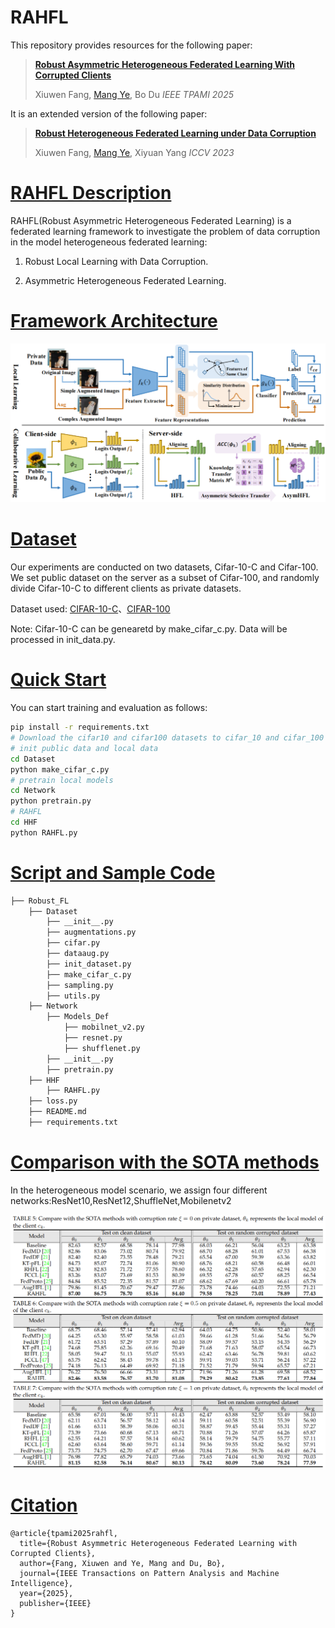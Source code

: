 # RAHFL

This repository provides resources for the following paper:

> [**Robust Asymmetric Heterogeneous Federated Learning With Corrupted Clients**](https://ieeexplore.ieee.org/abstract/document/10833756)
> 
> Xiuwen Fang, [Mang Ye](https://marswhu.github.io/index.html), Bo Du *IEEE TPAMI 2025*

It is an extended version of the following paper:

> [**Robust Heterogeneous Federated Learning under Data Corruption**](https://openaccess.thecvf.com/content/ICCV2023/html/Fang_Robust_Heterogeneous_Federated_Learning_under_Data_Corruption_ICCV_2023_paper.html)
> 
> Xiuwen Fang, [Mang Ye](https://marswhu.github.io/index.html), Xiyuan Yang *ICCV 2023*

# [RAHFL Description](#contents)

RAHFL(Robust Asymmetric Heterogeneous Federated Learning) is a federated learning framework to investigate the problem of data corruption in the model heterogeneous federated learning:

1. Robust Local Learning with Data Corruption.

2. Asymmetric Heterogeneous Federated Learning.

# [Framework Architecture](#contents)

![](framework.png)

# [Dataset](#contents)

Our experiments are conducted on two datasets, Cifar-10-C and Cifar-100. We set public dataset on the server as a subset of Cifar-100, and randomly divide Cifar-10-C to different clients as private datasets.

Dataset used: [CIFAR-10-C](https://zenodo.org/records/2535967)、[CIFAR-100](http://www.cs.toronto.edu/~kriz/cifar.html)

Note: Cifar-10-C can be genearetd by make_cifar_c.py. Data will be processed in init_data.py.

# [Quick Start](#contents)

You can start training and evaluation as follows:

```bash
pip install -r requirements.txt
# Download the cifar10 and cifar100 datasets to cifar_10 and cifar_100 folders in Dataset
# init public data and local data
cd Dataset
python make_cifar_c.py
# pretrain local models
cd Network
python pretrain.py
# RAHFL
cd HHF
python RAHFL.py
```

# [Script and Sample Code](#contents)

```bash
├── Robust_FL
    ├── Dataset
        ├── __init__.py
        ├── augmentations.py
        ├── cifar.py
        ├── dataaug.py
        ├── init_dataset.py
        ├── make_cifar_c.py
        ├── sampling.py
        ├── utils.py
    ├── Network
        ├── Models_Def
            ├── mobilnet_v2.py
            ├── resnet.py
            ├── shufflenet.py
        ├── __init__.py
        ├── pretrain.py
    ├── HHF
        ├── RAHFL.py
    ├── loss.py
    ├── README.md
    ├── requirements.txt
```

# [Comparison with the SOTA methods](#contents)

In the heterogeneous model scenario, we assign four different networks:ResNet10,ResNet12,ShuffleNet,Mobilenetv2

![](methods_comparison.png)

# [Citation](#contents)

```citation
@article{tpami2025rahfl,
  title={Robust Asymmetric Heterogeneous Federated Learning with Corrupted Clients},
  author={Fang, Xiuwen and Ye, Mang and Du, Bo},
  journal={IEEE Transactions on Pattern Analysis and Machine Intelligence},
  year={2025},
  publisher={IEEE}
}
```
